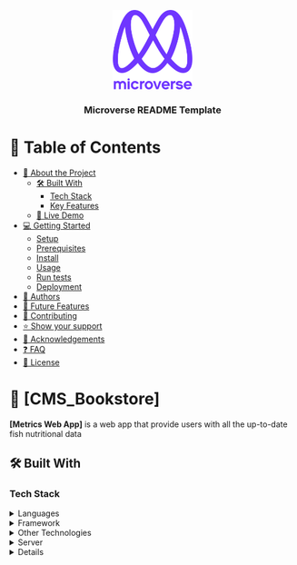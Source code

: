 <a name="readme-top"></a>

<div align="center">

  <img src="murple_logo.png" alt="logo" width="140"  height="auto" />
  <br/>

  <h3><b>Microverse README Template</b></h3>

</div>


# 📗 Table of Contents

- [📖 About the Project](#about-project)
  - [🛠 Built With](#built-with)
    - [Tech Stack](#tech-stack)
    - [Key Features](#key-features)
  - [🚀 Live Demo](#live-demo)
- [💻 Getting Started](#getting-started)
  - [Setup](#setup)
  - [Prerequisites](#prerequisites)
  - [Install](#install)
  - [Usage](#usage)
  - [Run tests](#run-tests)
  - [Deployment](#triangular_flag_on_post-deployment)
- [👥 Authors](#authors)
- [🔭 Future Features](#future-features)
- [🤝 Contributing](#contributing)
- [⭐️ Show your support](#support)
- [🙏 Acknowledgements](#acknowledgements)
- [❓ FAQ](#faq)
- [📝 License](#license)


# 📖 [CMS_Bookstore] <a name="about-project"></a>

**[Metrics Web App]** is a web app that provide users with all the up-to-date fish nutritional data


## 🛠 Built With <a name="built-with"></a>

### Tech Stack <a name="tech-stack"></a>

<details>
  <summary>Languages</summary>
  <ul>
    <li><a href="https://developer.mozilla.org/">JavaScript</a></li>
  </ul>
  <ul>
    <li><a href="https://developer.mozilla.org/">CSS</a></li>
  </ul>
  <ul>
    <li><a href="https://developer.mozilla.org/">HTML</a></li>
  </ul>
</details>

<details>
  <summary>Framework</summary>
  <ul>
    <li><a href="https://reactjs.org/">React.js</a></li>
  </ul>
  <ul>
    <li><a href="https://redux.org/">Redux</a></li>
  </ul>
</details>

<details>
  <summary>Other Technologies</summary>
  <ul>
    <li><a href="https://npmjs.com/">NPM</a></li>
  </ul>
  <ul>
    <li><a href="https://git-scm.com/">Git</a></li>
  </ul>
</details>

<details>
  <summary>Server</summary>
  <ul>
    <li><a href="http://localhost:3000/">Local Host</a></li>
  </ul>
  <ul>
    <li><a href="https://www.fishwatch.gov/api/species">Fishwatch Server</a></li>
  </ul>
</details>

<details>

### Key Features <a name="key-features"></a>

- **[Beautiful and easy to navigate UI]**
- **[home page provides image of diferent kinds of fish]**
- **[Clicking on fish image, redirects to the Details page which displays more details about a single fish]**

### Live Demo <a name="live-demo"><a/>

[Live Demo Link](https://fishnutri.netlify.app/)

### Video <a name="video"><a/>

[Video Link](https://www.loom.com/share/d6d1d29feb7248ebb08ef003e0cbf4be)

<p align="right">(<a href="#readme-top">back to top</a>)</p>


## 💻 Getting Started <a name="getting-started"></a>

To get a local copy up and running, follow these steps.

### Prerequisites

In order to run this project you need:
- Node 
- npm

### Setup

Clone this repository to your desired folder:

```sh
  cd your-folder
  git@github.com:Mukumbuta/CMS_Bookstore.git
```

### Install

Install this project with:

```sh
  cd React-Math-Magicians
  npm install
```

### Usage

To run the project, execute the following command:

```sh
  npm run build
  npm run start
```

<p align="right">(<a href="#readme-top">back to top</a>)</p>


## 👥 Authors <a name="authors"></a>

👤 **Emmanuel Simasiku**

- GitHub: [@Mukumbuta](https://github.com/Mukumbuta)
- Twitter: [@Mukumbuta8](https://twitter.com/Mukumbuta8)
- LinkedIn: [Mukumbuta](https://linkedin.com/in/mukumbuta)

<p align="right">(<a href="#readme-top">back to top</a>)</p>


## 🔭 Future Features <a name="future-features"></a>

- [ ] **[Conservation and Migrations]**
- [ ] **[Diferent preparation methods]**

<p align="right">(<a href="#readme-top">back to top</a>)</p>


## 🤝 Contributing <a name="contributing"></a>

Contributions, issues, and feature requests are welcome!

Feel free to check the [issues page](../../issues/).

<p align="right">(<a href="#readme-top">back to top</a>)</p>


## ⭐️ Show your support <a name="support"></a>

If you like this project and you find it helpful, please give this project a star.

<p align="right">(<a href="#readme-top">back to top</a>)</p>


## 🙏 Acknowledgments <a name="acknowledgements"></a>

This project is based on the work of [Nelson Sakwa](https://www.behance.net/sakwadesignstudio) on whose original design this project is based.

<p align="right">(<a href="#readme-top">back to top</a>)</p>


## 📝 License <a name="license"></a>

This project is [MIT](./LICENSE) licensed.

<p align="right">(<a href="#readme-top">back to top</a>)</p>